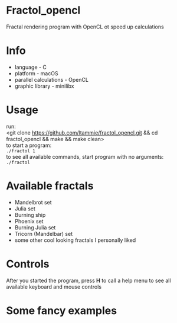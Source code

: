 # Fractol_opencl
Fractal rendering program with OpenCL ot speed up calculations

# Info
* language - C
* platform - macOS
* parallel calculations - OpenCL
* graphic library - minilibx

# Usage
run:  
<git clone https://github.com/ltammie/fractol_opencl.git && cd fractol_opencl && make && make clean>  
to start a program:  
`./fractol 1`  
to see all available commands, start program with no arguments:  
`./fractol`

# Available fractals
* Mandelbrot set
* Julia set
* Burning ship
* Phoenix set
* Burning Julia set
* Tricorn (Mandelbar) set
* some other cool looking fractals I personally liked

# Controls
After you started the program, press **H** to call a help menu to see all available keyboard and mouse controls

# Some fancy examples
